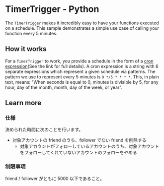 # TimerTrigger - Python

The `TimerTrigger` makes it incredibly easy to have your functions executed on a schedule. This sample demonstrates a simple use case of calling your function every 5 minutes.

## How it works

For a `TimerTrigger` to work, you provide a schedule in the form of a [cron expression](https://en.wikipedia.org/wiki/Cron#CRON_expression)(See the link for full details). A cron expression is a string with 6 separate expressions which represent a given schedule via patterns. The pattern we use to represent every 5 minutes is `0 */5 * * * *`. This, in plain text, means: "When seconds is equal to 0, minutes is divisible by 5, for any hour, day of the month, month, day of the week, or year".

## Learn more

### 仕様

決められた時間に次のことを行います。

* 対象アカウントの friend のうち、follower でない friend を削除する
  * 対象アカウントがフォローしているアカウントのうち、対象アカウントをフォローしてくれていないアカウントのフォローをやめる

### 制限事項

friend / follower がともに 5000 以下であること。
